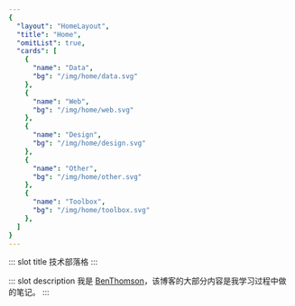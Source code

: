 ```yaml
---
{
  "layout": "HomeLayout",
  "title": "Home",
  "omitList": true,
  "cards": [
    {
      "name": "Data",
      "bg": "/img/home/data.svg"
    },
    {
      "name": "Web",
      "bg": "/img/home/web.svg"
    },
    {
      "name": "Design",
      "bg": "/img/home/design.svg"
    },
    {
      "name": "Other",
      "bg": "/img/home/other.svg"
    },
    {
      "name": "Toolbox",
      "bg": "/img/home/toolbox.svg"
    },
  ]
}
---
```

::: slot title
技术部落格
:::

::: slot description
我是 [BenThomson](https://benbinbin.github.io/Portfolio/)，该博客的大部分内容是我学习过程中做的笔记。
:::
